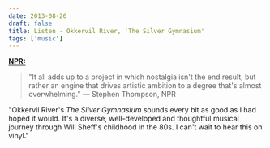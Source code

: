 ```yaml
---
date: 2013-08-26
draft: false
title: Listen - Okkervil River, 'The Silver Gymnasium'
tags: ['music']
---
```


**[NPR:](http://www.npr.org/2013/08/25/214471289/first-listen-okkervil-river-the-silver-gymnasium)**

> "It all adds up to a project in which nostalgia isn't the end result, but rather an engine that drives artistic ambition to a degree that's almost overwhelming." — Stephen Thompson, NPR

"Okkervil River's _The Silver Gymnasium_ sounds every bit as good as I had hoped it would.<!-- excerpt --> It's a diverse, well-developed and thoughtful musical journey through Will Sheff's childhood in the 80s. I can't wait to hear this on vinyl."
